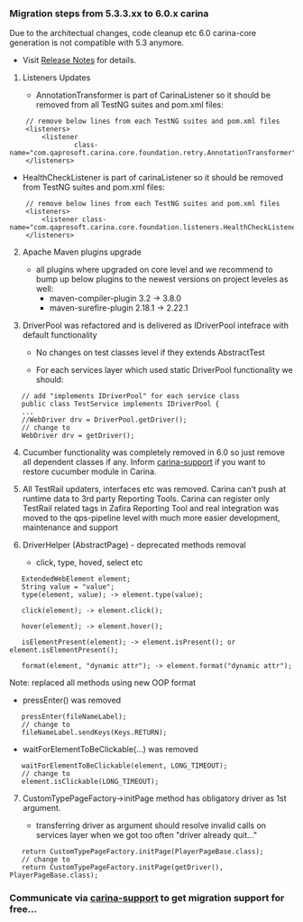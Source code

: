 ### Migration steps from 5.3.3.xx to 6.0.x carina

Due to the architectual changes, code cleanup etc 6.0 carina-core generation is not compatible with 5.3 anymore.
* Visit [Release Notes](http://qaprosoft.github.io/carina/releases/) for details.

1) Listeners Updates

   * AnnotationTransformer is part of CarinaListener so it should be removed from all TestNG suites and pom.xml files:
```
    // remove below lines from each TestNG suites and pom.xml files
    <listeners>
        <listener
                class-name="com.qaprosoft.carina.core.foundation.retry.AnnotationTransformer"/>
    </listeners>
```

   * HealthCheckListener is part of carinaListener so it should be removed from TestNG suites and pom.xml files:
```
    // remove below lines from each TestNG suites and pom.xml files
    <listeners>
        <listener class-name="com.qaprosoft.carina.core.foundation.listeners.HealthCheckListener"/>
    </listeners>
```

2) Apache Maven plugins upgrade

   * all plugins where upgraded on core level and we recommend to bump up below plugins to the newest versions on project leveles as well:
      * maven-compiler-plugin 3.2 -> 3.8.0
      * maven-surefire-plugin 2.18.1 -> 2.22.1

3) DriverPool was refactored and is delivered as IDriverPool intefrace with default functionality

   * No changes on test classes level if they extends AbstractTest

   * For each services layer which used static DriverPool functionality we should:
```
   // add "implements IDriverPool" for each service class
   public class TestService implements IDriverPool {
   ...
   //WebDriver drv = DriverPool.getDriver();
   // change to 
   WebDriver drv = getDriver();
```

4) Cucumber functionality was completely removed in 6.0 so just remove all dependent classes if any. Inform [carina-support](emailto:carina-support@qaprosoft.com) if you want to restore cucumber module in Carina.

5) All TestRail updaters, interfaces etc was removed. Carina can't push at runtime data to 3rd party Reporting Tools. 
   Carina can register only TestRail related tags in Zafira Reporting Tool and real integration was moved to the qps-pipeline level with much more easier development, maintenance and support

6) DriverHelper (AbstractPage) - deprecated methods removal

   * click, type, hoved, select etc
```
   ExtendedWebElement element;
   String value = "value";
   type(element, value); -> element.type(value);

   click(element); -> element.click();

   hover(element); -> element.hover();

   isElementPresent(element); -> element.isPresent(); or element.isElementPresent();

   format(element, "dynamic attr"); -> element.format("dynamic attr");
```
   Note: replaced all methods using new OOP format

   * pressEnter() was removed
```
   pressEnter(fileNameLabel);
   // change to
   fileNameLabel.sendKeys(Keys.RETURN);
```

   * waitForElementToBeClickable(...) was removed
```
   waitForElementToBeClickable(element, LONG_TIMEOUT);
   // change to
   element.isClickable(LONG_TIMEOUT);
```

7) CustomTypePageFactory->initPage method has obligatory driver as 1st argument. 

   * transferring driver as argument should resolve invalid calls on services layer when we got too often "driver already quit..." 
```
   return CustomTypePageFactory.initPage(PlayerPageBase.class);
   // change to
   return CustomTypePageFactory.initPage(getDriver(), PlayerPageBase.class);
```

### Communicate via [carina-support](emailto:carina-support@qaprosoft.com) to get migration support for free...
